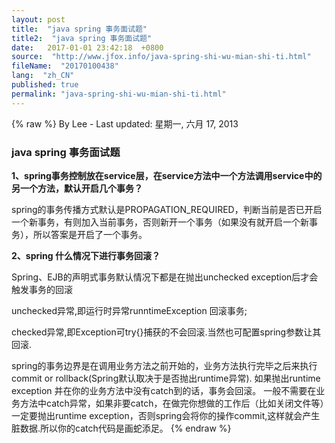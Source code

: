 ```yaml
---
layout: post
title:  "java spring 事务面试题"
title2:  "java spring 事务面试题"
date:   2017-01-01 23:42:18  +0800
source:  "http://www.jfox.info/java-spring-shi-wu-mian-shi-ti.html"
fileName:  "20170100438"
lang:  "zh_CN"
published: true
permalink: "java-spring-shi-wu-mian-shi-ti.html"
---
```

{% raw %}
By Lee - Last updated: 星期一, 六月 17, 2013

### java spring 事务面试题

**1、spring事务控制放在service层，在service方法中一个方法调用service中的另一个方法，默认开启几个事务？**

spring的事务传播方式默认是PROPAGATION_REQUIRED，判断当前是否已开启一个新事务，有则加入当前事务，否则新开一个事务（如果没有就开启一个新事务），所以答案是开启了一个事务。

**2、spring 什么情况下进行事务回滚？**

Spring、EJB的声明式事务默认情况下都是在抛出unchecked exception后才会触发事务的回滚

unchecked异常,即运行时异常runntimeException 回滚事务;

checked异常,即Exception可try{}捕获的不会回滚.当然也可配置spring参数让其回滚.

spring的事务边界是在调用业务方法之前开始的，业务方法执行完毕之后来执行commit or rollback(Spring默认取决于是否抛出runtime异常).
如果抛出runtime exception 并在你的业务方法中没有catch到的话，事务会回滚。
一般不需要在业务方法中catch异常，如果非要catch，在做完你想做的工作后（比如关闭文件等）一定要抛出runtime exception，否则spring会将你的操作commit,这样就会产生脏数据.所以你的catch代码是画蛇添足。
{% endraw %}
